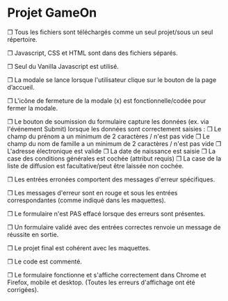 # Projet GameOn

❒ Tous les fichiers sont téléchargés comme un seul projet/sous un seul répertoire.

❒ Javascript, CSS et HTML sont dans des fichiers séparés.

❒ Seul du Vanilla Javascript est utilisé.

❒ La modale se lance lorsque l'utilisateur clique sur le bouton de la page d’accueil.

❒ L'icône de fermeture de la modale (x) est fonctionnelle/codée pour fermer la modale.

❒ Le bouton de soumission du formulaire capture les données (ex. via l'événement Submit) lorsque les données sont correctement saisies :
    ❒ Le champ du prénom a un minimum de 2 caractères / n'est pas vide 
    ❒ Le champ du nom de famille a un minimum de 2 caractères / n'est pas vide 
    ❒ L'adresse électronique est valide 
    ❒ La date de naissance est saisie
    ❒ La case des conditions générales est cochée (attribut requis)
    ❒ La case de la liste de diffusion est facultative/peut être laissée non cochée. 

❒ Les entrées erronées comportent des messages d'erreur spécifiques.

❒ Les messages d'erreur sont en rouge et sous les entrées correspondantes (comme indiqué dans les maquettes).

❒ Le formulaire n'est PAS effacé lorsque des erreurs sont présentes.

❒ Un formulaire validé avec des entrées correctes renvoie un message de réussite en sortie. 

❒ Le projet final est cohérent avec les maquettes. 

❒ Le code est commenté.

❒ Le formulaire fonctionne et s'affiche correctement dans Chrome et Firefox, mobile et desktop. (Toutes les erreurs d'affichage ont été corrigées). 